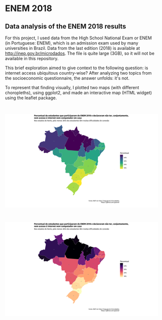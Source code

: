 # ENEM 2018
## Data analysis of the ENEM 2018 results

For this project, I used data from the High School National Exam or ENEM (in Portuguese: ENEM), which is an admission exam used by many universities in Brazil. Data from the last edition (2018) is available at http://inep.gov.br/microdados. The file is quite large (3GB), so it will not be available in this repository.

This brief exploration aimed to give context to the following question: is internet access ubiquitous country-wise? After analyzing two topics from the socioeconomic questionnaire, the answer unfolds: it's not.

To represent that finding visually, I plotted two maps (with different choropleths), using ggplot2, and made an interactive map (HTML widget) using the leaflet package.

<br>

![](enem2018_internet_pc_v_1.png)

<br>

![](enem2018_internet_pc_m_1.png)